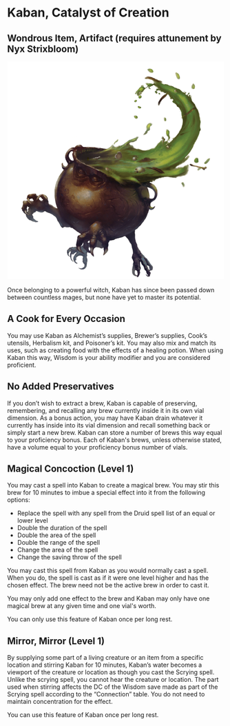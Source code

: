 # Kaban, Catalyst of Creation
## Wondrous Item, Artifact (requires attunement by Nyx Strixbloom)

<img class="leftimg smallimg" src="../../../assets/kaban.png"/>

Once belonging to a powerful witch, Kaban has since been passed down between countless mages, but none have yet to master its potential.

## A Cook for Every Occasion
You may use Kaban as Alchemist’s supplies, Brewer’s supplies, Cook’s utensils, Herbalism kit, and Poisoner’s kit. You may also mix and match its uses, such as creating food with the effects of a healing potion. When using Kaban this way, Wisdom is your ability modifier and you are considered proficient.

## No Added Preservatives
If you don’t wish to extract a brew, Kaban is capable of preserving, remembering, and recalling any brew currently inside it in its own vial dimension. As a bonus action, you may have Kaban drain whatever it currently has inside into its vial dimension and recall something back or simply start a new brew. Kaban can store a number of brews this way equal to your proficiency bonus. Each of Kaban's brews, unless otherwise stated, have a volume equal to your proficiency bonus number of vials.

## Magical Concoction (Level 1)
You may cast a spell into Kaban to create a magical brew. You may stir this brew for 10 minutes to imbue a special effect into it from the following options:

* Replace the spell with any spell from the Druid spell list of an equal or lower level
* Double the duration of the spell
* Double the area of the spell
* Double the range of the spell
* Change the area of the spell
* Change the saving throw of the spell

You may cast this spell from Kaban as you would normally cast a spell. When you do, the spell is cast as if it were one level higher and has the chosen effect. The brew need not be the active brew in order to cast it.

You may only add one effect to the brew and Kaban may only have one magical brew at any given time and one vial's worth.

You can only use this feature of Kaban once per long rest.

## Mirror, Mirror (Level 1)
By supplying some part of a living creature or an item from a specific location and stirring Kaban for 10 minutes, Kaban’s water becomes a viewport of the creature or location as though you cast the Scrying spell. Unlike the scrying spell, you cannot hear the creature or location. The part used when stirring affects the DC of the Wisdom save made as part of the Scrying spell according to the “Connection” table. You do not need to maintain concentration for the effect.

You can use this feature of Kaban once per long rest.

